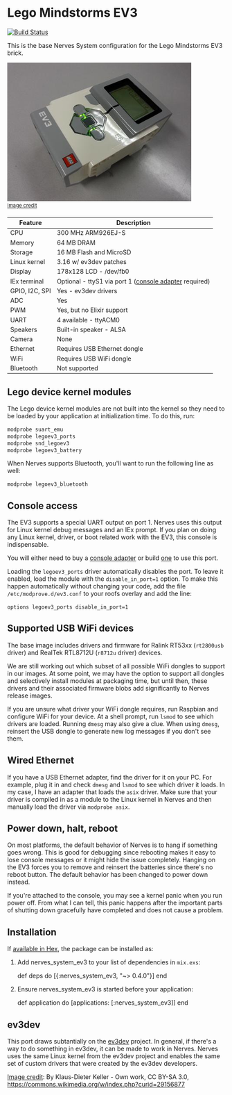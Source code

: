 # Lego Mindstorms EV3

[![Build Status](https://travis-ci.org/nerves-project/nerves_system_ev3.png?branch=master)](https://travis-ci.org/nerves-project/nerves_system_ev3)

This is the base Nerves System configuration for the Lego Mindstorms EV3 brick.

![EV3 brick image](assets/images/lego-mindstorms-ev3.jpg)
<br><sup>[Image credit](#wikipediaref)</sup>

| Feature              | Description                     |
| -------------------- | ------------------------------- |
| CPU                  | 300 MHz ARM926EJ-S              |
| Memory               | 64 MB DRAM                      |
| Storage              | 16 MB Flash and MicroSD         |
| Linux kernel         | 3.16 w/ ev3dev patches          |
| Display              | 178x128 LCD - /dev/fb0          |
| IEx terminal         | Optional - ttyS1 via port 1 ([console adapter](http://www.mindsensors.com/ev3-and-nxt/40-console-adapter-for-ev3) required) |
| GPIO, I2C, SPI       | Yes - ev3dev drivers            |
| ADC                  | Yes                             |
| PWM                  | Yes, but no Elixir support      |
| UART                 | 4 available - ttyACM0           |
| Speakers             | Built-in speaker - ALSA         |
| Camera               | None                            |
| Ethernet             | Requires USB Ethernet dongle    |
| WiFi                 | Requires USB WiFi dongle        |
| Bluetooth            | Not supported                   |

## Lego device kernel modules

The Lego device kernel modules are not built into the kernel so they need to be loaded by your application at initialization time. To do this, run:

    modprobe suart_emu
    modprobe legoev3_ports
    modprobe snd_legoev3
    modprobe legoev3_battery

When Nerves supports Bluetooth, you'll want to run the following line as well:

    modprobe legoev3_bluetooth

## Console access

The EV3 supports a special UART output on port 1. Nerves uses this output for Linux kernel debug messages and an IEx prompt. If you plan on doing any Linux kernel, driver, or boot related work with the EV3, this console is indispensable.

You will either need to buy a [console adapter](http://www.mindsensors.com/ev3-and-nxt/40-console-adapter-for-ev3) or build [one](http://botbench.com/blog/2013/08/15/ev3-creating-console-cable/) to use this port.

Loading the `legoev3_ports` driver automatically disables the port. To leave it enabled, load the module with the `disable_in_port=1` option. To make this happen automatically without changing your code, add the file `/etc/modprove.d/ev3.conf` to your roofs overlay and add the line:

    options legoev3_ports disable_in_port=1

## Supported USB WiFi devices

The base image includes drivers and firmware for Ralink RT53xx
(`rt2800usb` driver) and RealTek RTL8712U (`r8712u` driver) devices.

We are still working out which subset of all possible WiFi dongles to
support in our images. At some point, we may have the option to support
all dongles and selectively install modules at packaging time, but until
then, these drivers and their associated firmware blobs add significantly
to Nerves release images.

If you are unsure what driver your WiFi dongle requires, run Raspbian and configure WiFi
for your device. At a shell prompt, run `lsmod` to see which drivers are loaded.
Running `dmesg` may also give a clue. When using `dmesg`, reinsert the USB
dongle to generate new log messages if you don't see them.

## Wired Ethernet

If you have a USB Ethernet adapter, find the driver for it on your PC. For
example, plug it in and check `dmesg` and `lsmod` to see which driver it loads.
In my case, I have an adapter that loads the `asix` driver. Make sure that your
driver is compiled in as a module to the Linux kernel in Nerves and then
manually load the driver via `modprobe asix`.

## Power down, halt, reboot

On most platforms, the default behavior of Nerves is to hang if something goes wrong.
This is good for debugging since rebooting makes it easy to lose console
messages or it might hide the issue completely. Hanging on the EV3 forces you
to remove and reinsert the batteries since there's no reboot button. The default
behavior has been changed to power down instead.

If you're attached to the console, you may see a kernel panic when you run power
off. From what I can tell, this panic happens after the important parts of
shutting down gracefully have completed and does not cause a problem.

## Installation

If [available in Hex](https://hex.pm/docs/publish), the package can be installed as:

  1. Add nerves_system_ev3 to your list of dependencies in `mix.exs`:

        def deps do
          [{:nerves_system_ev3, "~> 0.4.0"}]
        end

  2. Ensure nerves_system_ev3 is started before your application:

        def application do
          [applications: [:nerves_system_ev3]]
        end


## ev3dev

This port draws subtantially on the [ev3dev](http://www.ev3dev.org/)
project. In general, if there's a way to do something in ev3dev,
it can be made to work in Nerves. Nerves uses the same Linux kernel
from the ev3dev project and enables the same set of custom drivers
that were created by the ev3dev developers.


[Image credit](#wikipediaref): By Klaus-Dieter Keller - Own work, CC BY-SA 3.0, https://commons.wikimedia.org/w/index.php?curid=29156877
